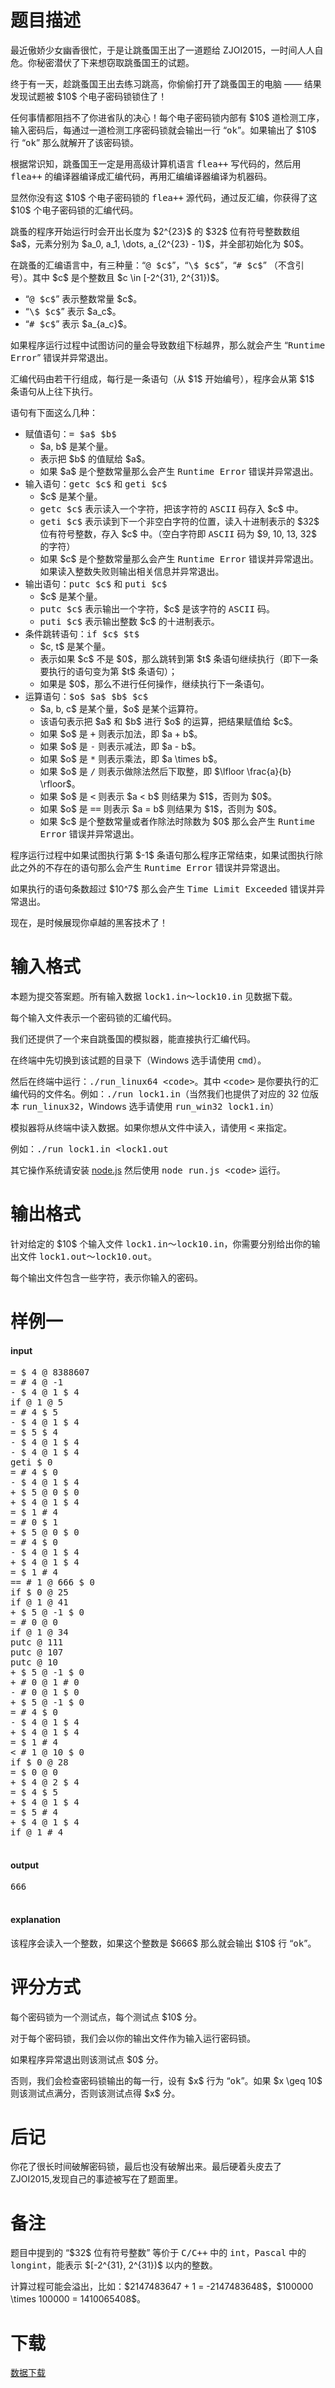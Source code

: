 # 题目描述

<p>最近傲娇少女幽香很忙，于是让跳蚤国王出了一道题给 ZJOI2015，一时间人人自危。你秘密潜伏了下来想窃取跳蚤国王的试题。</p>
<p>终于有一天，趁跳蚤国王出去练习跳高，你偷偷打开了跳蚤国王的电脑 —— 结果发现试题被 $10$ 个电子密码锁锁住了！</p>
<p>任何事情都阻挡不了你进省队的决心！每个电子密码锁内部有 $10$ 道检测工序，输入密码后，每通过一道检测工序密码锁就会输出一行 “<samp>ok</samp>”。如果输出了 $10$ 行 “<samp>ok</samp>” 那么就解开了该密码锁。</p>
<p>根据常识知，跳蚤国王一定是用高级计算机语言 <samp>flea++</samp> 写代码的，然后用 <samp>flea++</samp> 的编译器编译成汇编代码，再用汇编编译器编译为机器码。</p>
<p>显然你没有这 $10$ 个电子密码锁的 <samp>flea++</samp> 源代码，通过反汇编，你获得了这 $10$ 个电子密码锁的汇编代码。</p>
<p>跳蚤的程序开始运行时会开出长度为 $2^{23}$ 的 $32$ 位有符号整数数组 $a$，元素分别为 $a_0, a_1, \dots, a_{2^{23} - 1}$，并全部初始化为 $0$。</p>
<p>在跳蚤的汇编语言中，有三种量：“<samp>@ $c$</samp>”，“<samp>\$ $c$</samp>”，“<samp># $c$</samp>” （不含引号）。其中 $c$ 是个整数且 $c \in [-2^{31}, 2^{31})$。</p>
<ul><li>“<samp>@ $c$</samp>” 表示整数常量 $c$。</li>
<li>“<samp>\$ $c$</samp>” 表示 $a_c$。</li>
<li>“<samp># $c$</samp>” 表示 $a_{a_c}$。</li>
</ul><p>如果程序运行过程中试图访问的量会导致数组下标越界，那么就会产生 “<samp>Runtime Error</samp>” 错误并异常退出。</p>
<p>汇编代码由若干行组成，每行是一条语句（从 $1$ 开始编号），程序会从第 $1$ 条语句从上往下执行。</p>
<p>语句有下面这么几种：</p>
<ul><li>赋值语句：<samp>= $a$ $b$</samp><ul><li>$a, b$ 是某个量。</li>
<li>表示把 $b$ 的值赋给 $a$。</li>
<li>如果 $a$ 是个整数常量那么会产生 <samp>Runtime Error</samp> 错误并异常退出。</li>
</ul></li>
<li>输入语句：<samp>getc $c$</samp> 和 <samp>geti $c$</samp><ul><li>$c$ 是某个量。</li>
<li><samp>getc $c$</samp> 表示读入一个字符，把该字符的 <samp>ASCII</samp> 码存入 $c$ 中。</li>
<li><samp>geti $c$</samp> 表示读到下一个非空白字符的位置，读入十进制表示的 $32$ 位有符号整数，存入 $c$ 中。（空白字符即 <samp>ASCII</samp> 码为 $9, 10, 13, 32$ 的字符）</li>
<li>如果 $c$ 是个整数常量那么会产生 <samp>Runtime Error</samp> 错误并异常退出。如果读入整数失败则输出相关信息并异常退出。</li>
</ul></li>
<li>输出语句：<samp>putc $c$</samp> 和 <samp>puti $c$</samp><ul><li>$c$ 是某个量。</li>
<li><samp>putc $c$</samp> 表示输出一个字符，$c$ 是该字符的 <samp>ASCII</samp> 码。</li>
<li><samp>puti $c$</samp> 表示输出整数 $c$ 的十进制表示。</li>
</ul></li>
<li>条件跳转语句：<samp>if $c$ $t$</samp><ul><li>$c, t$ 是某个量。</li>
<li>表示如果 $c$ 不是 $0$，那么跳转到第 $t$ 条语句继续执行（即下一条要执行的语句变为第 $t$ 条语句）；</li>
<li>如果是 $0$，那么不进行任何操作，继续执行下一条语句。</li>
</ul></li>
<li>运算语句：<samp>$o$ $a$ $b$ $c$</samp><ul><li>$a, b, c$ 是某个量，$o$ 是某个运算符。</li>
<li>该语句表示把 $a$ 和 $b$ 进行 $o$ 的运算，把结果赋值给 $c$。</li>
<li>如果 $o$ 是 <samp>+</samp> 则表示加法，即 $a + b$。</li>
<li>如果 $o$ 是 <samp>-</samp> 则表示减法，即 $a - b$。</li>
<li>如果 $o$ 是 <samp>*</samp> 则表示乘法，即 $a \times b$。</li>
<li>如果 $o$ 是 <samp>/</samp> 则表示做除法然后下取整，即 $\lfloor \frac{a}{b} \rfloor$。</li>
<li>如果 $o$ 是 <samp>&lt;</samp> 则表示 $a &lt; b$ 则结果为 $1$，否则为 $0$。</li>
<li>如果 $o$ 是 <samp>==</samp> 则表示 $a = b$ 则结果为 $1$，否则为 $0$。</li>
<li>如果 $c$ 是个整数常量或者作除法时除数为 $0$ 那么会产生 <samp>Runtime Error</samp> 错误并异常退出。</li>
</ul></li>
</ul><p>程序运行过程中如果试图执行第 $-1$ 条语句那么程序正常结束，如果试图执行除此之外的不存在的语句那么会产生 <samp>Runtime Error</samp> 错误并异常退出。</p>
<p>如果执行的语句条数超过 $10^7$ 那么会产生 <samp>Time Limit Exceeded</samp> 错误并异常退出。</p>
<p>现在，是时候展现你卓越的黑客技术了！</p>

# 输入格式


<p>本题为提交答案题。所有输入数据 <samp>lock1.in～lock10.in</samp> 见数据下载。</p>
<p>每个输入文件表示一个密码锁的汇编代码。</p>
<p>我们还提供了一个来自跳蚤国的模拟器，能直接执行汇编代码。</p>
<p>在终端中先切换到该试题的目录下（Windows 选手请使用 <samp>cmd</samp>）。</p>
<p>然后在终端中运行：<samp>./run_linux64 &lt;code&gt;</samp>。其中 <samp>&lt;code&gt;</samp> 是你要执行的汇编代码的文件名。例如：<samp>./run lock1.in</samp>（当然我们也提供了对应的 32 位版本 <samp>run_linux32</samp>，Windows 选手请使用 <samp>run_win32 lock1.in</samp>）</p>
<p>模拟器将从终端中读入数据。如果你想从文件中读入，请使用 <samp>&lt;</samp> 来指定。</p>
<p>例如：<samp>./run lock1.in &lt;lock1.out</samp></p>
<p>其它操作系统请安装 <a href="//nodejs.org/">node.js</a> 然后使用 <samp>node run.js &lt;code&gt;</samp> 运行。</p>

# 输出格式


<p>针对给定的 $10$ 个输入文件 <samp>lock1.in～lock10.in</samp>，你需要分别给出你的输出文件 <samp>lock1.out～lock10.out</samp>。</p>
<p>每个输出文件包含一些字符，表示你输入的密码。</p>

# 样例一


<h4>input</h4>
<pre>= $ 4 @ 8388607
= # 4 @ -1
- $ 4 @ 1 $ 4
if @ 1 @ 5
= # 4 $ 5
- $ 4 @ 1 $ 4
= $ 5 $ 4
- $ 4 @ 1 $ 4
- $ 4 @ 1 $ 4
geti $ 0
= # 4 $ 0
- $ 4 @ 1 $ 4
+ $ 5 @ 0 $ 0
+ $ 4 @ 1 $ 4
= $ 1 # 4
= # 0 $ 1
+ $ 5 @ 0 $ 0
= # 4 $ 0
- $ 4 @ 1 $ 4
+ $ 4 @ 1 $ 4
= $ 1 # 4
== # 1 @ 666 $ 0
if $ 0 @ 25
if @ 1 @ 41
+ $ 5 @ -1 $ 0
= # 0 @ 0
if @ 1 @ 34
putc @ 111
putc @ 107
putc @ 10
+ $ 5 @ -1 $ 0
+ # 0 @ 1 # 0
- # 0 @ 1 $ 0
+ $ 5 @ -1 $ 0
= # 4 $ 0
- $ 4 @ 1 $ 4
+ $ 4 @ 1 $ 4
= $ 1 # 4
&lt; # 1 @ 10 $ 0
if $ 0 @ 28
= $ 0 @ 0
+ $ 4 @ 2 $ 4
= $ 4 $ 5
+ $ 4 @ 1 $ 4
= $ 5 # 4
+ $ 4 @ 1 $ 4
if @ 1 # 4

</pre>

<h4>output</h4>
<pre>666

</pre>

<h4>explanation</h4>
<p>该程序会读入一个整数，如果这个整数是 $666$ 那么就会输出 $10$ 行 “<samp>ok</samp>”。</p>

# 评分方式


<p>每个密码锁为一个测试点，每个测试点 $10$ 分。</p>
<p>对于每个密码锁，我们会以你的输出文件作为输入运行密码锁。</p>
<p>如果程序异常退出则该测试点 $0$ 分。</p>
<p>否则，我们会检查密码锁输出的每一行，设有 $x$ 行为 “<samp>ok</samp>”。如果 $x \geq 10$ 则该测试点满分，否则该测试点得 $x$ 分。</p>

# 后记


<p>你花了很长时间破解密码锁，最后也没有破解出来。最后硬着头皮去了 ZJOI2015,发现自己的事迹被写在了题面里。</p>

# 备注


<p>题目中提到的 “$32$ 位有符号整数” 等价于 <samp>C/C++</samp> 中的 <samp>int</samp>，<samp>Pascal</samp> 中的 <samp>longint</samp>，能表示 $[-2^{31}, 2^{31})$ 以内的整数。</p>
<p>计算过程可能会溢出，比如：$2147483647 + 1 = -2147483648$，$100000 \times 100000 = 1410065408$。</p>

# 下载


<p><a href="/download.php?type=problem&amp;id=116">数据下载</a></p>
